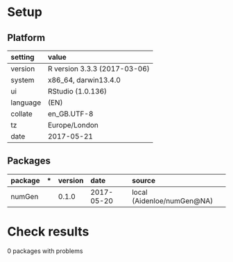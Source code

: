 # Setup

## Platform

|setting  |value                        |
|:--------|:----------------------------|
|version  |R version 3.3.3 (2017-03-06) |
|system   |x86_64, darwin13.4.0         |
|ui       |RStudio (1.0.136)            |
|language |(EN)                         |
|collate  |en_GB.UTF-8                  |
|tz       |Europe/London                |
|date     |2017-05-21                   |

## Packages

|package |*  |version |date       |source                     |
|:-------|:--|:-------|:----------|:--------------------------|
|numGen  |   |0.1.0   |2017-05-20 |local (Aidenloe/numGen@NA) |

# Check results
0 packages with problems


